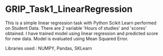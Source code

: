 # GRIP_Task1_LinearRegression
This is a simple linear regression task with Python Scikit Learn performed on Student Data. 
There are 2 variable 'Hours of studies' and 'scores' obtained. I have trained model using linear regression and predicted score for new data.
Model is evaluated using Mean Squared Error.

Libraries used : NUMPY, Pandas, SKLearn
